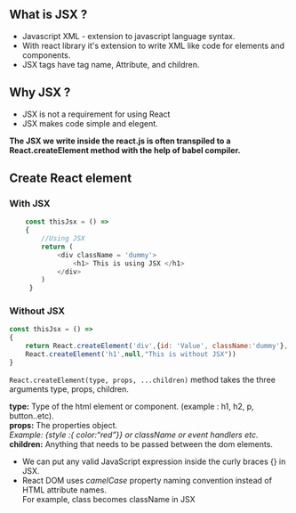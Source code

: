 ## What is JSX ?  
  * Javascript XML - extension to javascript language syntax.  
  * With react library it's extension to write XML like code for elements and components. 
  * JSX tags have tag name, Attribute, and children.
  
## Why JSX ?  
  * JSX is not a requirement for using React
  * JSX makes code simple and elegent.
 
__The JSX we write inside the react.js is often transpiled to a React.createElement method with the help of babel compiler.__

## Create React element

### With JSX

``` Javascript   
    const thisJsx = () =>
    {
        //Using JSX 
        return (
            <div className = 'dummy'> 
                <h1> This is using JSX </h1>
            </div>
        ) 
     }
 ```

### Without JSX

``` Javascript 
const thisJsx = () =>
{
    return React.createElement('div',{id: 'Value', className:'dummy'},
    React.createElement('h1',null,"This is without JSX"))
}
```

`React.createElement(type, props, ...children)` method takes the three arguments type, props, children.

__type:__ Type of the html element or component. (example : h1, h2, p, button..etc).  
__props:__ The properties object.  
          _Example: {style :{ color:“red”}} or className or event handlers etc._  
__children:__ Anything that needs to be passed between the dom elements.  

* We can put any valid JavaScript expression inside the curly braces {} in JSX.  
* React DOM uses _camelCase_ property naming convention instead of HTML attribute names.  
  For example, class becomes className in JSX

